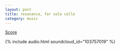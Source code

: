 ```yaml
---
layout: post
title: resonance, for solo cello
category: music
---
```


[Score](/public/scores/resonance.pdf)

{% include audio.html soundcloud_id="103757019" %}

